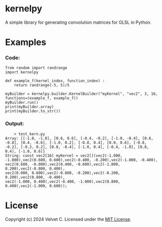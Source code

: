 # kernelpy
A simple library for generating convolution matrices for GLSL in Python. 

# Examples

<h3>Code: </h3>

    from random import randrange
    import kernelpy
    
    def example_f(kernel_index, function_index) :
    	return randrange(-5, 5)/5
    
    myBuilder = kernelpy.builder.KernelBuilder("myKernel", "vec2", 3, 16, functions=(example_f, example_f))
    myBuilder.run()
    print(myBuilder.array)
    print(myBuilder.to_str()) 
<h3>Output: </h3>

    
        > test_kern.py
    Array: [[-1.0, -1.0], [0.6, 0.6], [-0.4, -0.2], [-1.0, -0.4], [0.6, -0.8], [0.4, -0.6], [-1.0, 0.2], [-0.8, 0.4], [0.0, 0.6], [-0.8, -0.2], [-0.2, 0.2], [0.8, -0.4], [-1.0, 0.4], [-0.4, -1.0], [0.8, 0.4], [-1.0, 0.6]]
    String: const vec2[16] myKernel = vec2[](vec2(-1.000, -1.000),vec2(0.600, 0.600),vec2(-0.400, -0.200),vec2(-1.000, -0.400),
    vec2(0.600, -0.800),vec2(0.400, -0.600),vec2(-1.000, 0.200),vec2(-0.800, 0.400),
    vec2(0.000, 0.600),vec2(-0.800, -0.200),vec2(-0.200, 0.200),vec2(0.800, -0.400),
    vec2(-1.000, 0.400),vec2(-0.400, -1.000),vec2(0.800, 0.400),vec2(-1.000, 0.600));

# License
Copyright (c) 2024 Velvet C. Licensed under the [MIT License](https://github.com/VelvetCauliflower/kernelpy/blob/main/LICENSE).
